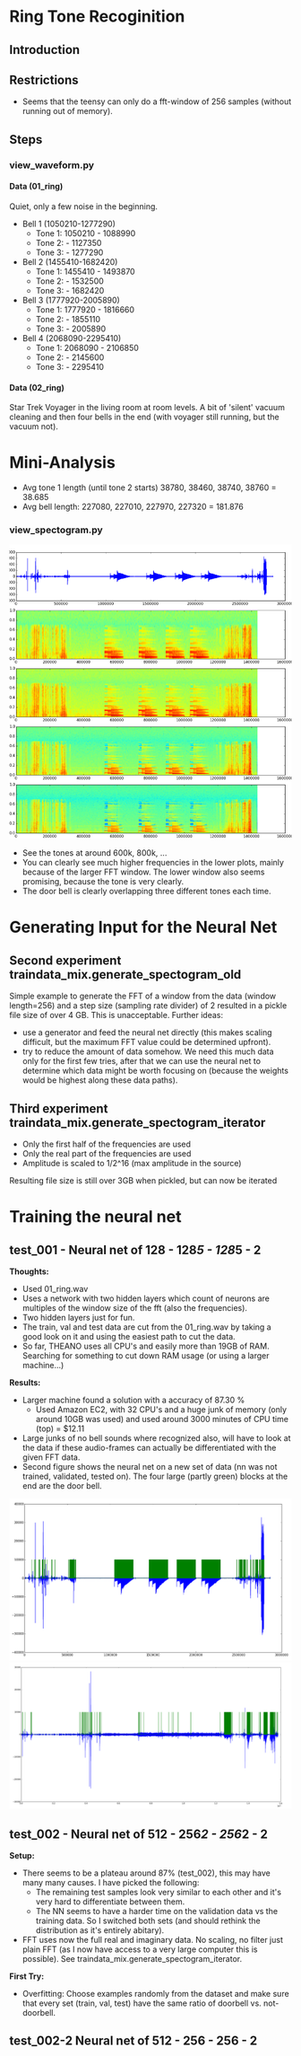 
# Ring Tone Recoginition

## Introduction

## Restrictions

* Seems that the teensy can only do a fft-window of 256 samples (without running out of memory).

## Steps

### view_waveform.py

#### Data (01_ring)

Quiet, only a few noise in the beginning.

* Bell 1 (1050210-1277290)
    * Tone 1: 1050210 - 1088990
    * Tone 2:  - 1127350
    * Tone 3:  - 1277290
* Bell 2 (1455410-1682420)
    * Tone 1: 1455410 - 1493870
    * Tone 2:  - 1532500
    * Tone 3:  - 1682420
* Bell 3 (1777920-2005890)
    * Tone 1: 1777920 - 1816660
    * Tone 2:  - 1855110
    * Tone 3:  - 2005890
* Bell 4 (2068090-2295410)
    * Tone 1: 2068090 - 2106850
    * Tone 2:  - 2145600
    * Tone 3:  - 2295410

#### Data (02_ring)

Star Trek Voyager in the living room at room levels. A bit of 'silent' vacuum cleaning and then four bells in the end (with voyager still running, but the vacuum not).


# Mini-Analysis

* Avg tone 1 length (until tone 2 starts) 38780, 38460, 38740, 38760 = 38.685 
* Avg bell length: 227080, 227010, 227970, 227320 = 181.876 


### view_spectogram.py

![Spectogram FFT=128, 256, 512, 1024](00_figure.png)

* See the tones at around 600k, 800k, ...
* You can clearly see much higher frequencies in the lower plots, mainly because of the larger FFT window. The lower window also seems promising, because the tone is very clearly.
* The door bell is clearly overlapping three different tones each time. 


# Generating Input for the Neural Net

## Second experiment traindata_mix.generate_spectogram_old

Simple example to generate the FFT of a window from the data (window length=256) and a step size (sampling rate divider) of 2 resulted in a pickle file size of over 4 GB. This is unacceptable. 
Further ideas: 
* use a generator and feed the neural net directly (this makes scaling difficult, but the maximum FFT value could be determined upfront).
* try to reduce the amount of data somehow. We need this much data only for the first few tries, after that we can use the neural net to determine which data might be worth focusing on (because the weights would be highest along these data paths).

## Third experiment traindata_mix.generate_spectogram_iterator

* Only the first half of the frequencies are used
* Only the real part of the frequencies are used
* Amplitude is scaled to 1/2^16 (max amplitude in the source)

Resulting file size is still over 3GB when pickled, but can now be iterated

# Training the neural net

## test_001 - Neural net of 128 - 128*5 - 128*5 - 2

__Thoughts:__
* Used 01_ring.wav
* Uses a network with two hidden layers which count of neurons are multiples of the window size of the fft (also the frequencies).
* Two hidden layers just for fun.
* The train, val and test data are cut from the 01_ring.wav by taking a good look on it and using the easiest path to cut the data.
* So far, THEANO uses all CPU's and easily more than 19GB of RAM. Searching for something to cut down RAM usage (or using a larger machine...)

__Results:__
* Larger machine found a solution with a accuracy of 87.30 %
    * Used Amazon EC2, with 32 CPU's and a huge junk of memory (only around 10GB was used) and used around 3000 minutes of CPU time (top) = $12.11
* Large junks of no bell sounds where recognized also, will have to look at the data if these audio-frames can actually be differentiated with the given FFT data.
* Second figure shows the neural net on a new set of data (nn was not trained, validated, tested on). The four large (partly green) blocks at the end are the door bell.

![Results using the resulting NN. Green shows the output of the NN when it's considering the audio signal the bell it was trained on.](01_figure.png)
![New data set with four door bell sounds at the end. There was a vacuum cleaner and Star Trek Voyager as background or upfront.](02_figure.png)

## test_002 - Neural net of 512 - 256*2 - 256*2 - 2

__Setup:__

* There seems to be a plateau around 87% (test_002), this may have many many causes. I have picked the following: 
    * The remaining test samples look very similar to each other and it's very hard to differentiate between them.
    * The NN seems to have a harder time on the validation data vs the training data. So I switched both sets (and should rethink the distribution as it's entirely abitary).
* FFT uses now the full real and imaginary data. No scaling, no filter just plain FFT (as I now have access to a very large computer this is possible). See traindata_mix.generate_spectogram_iterator.

__First Try:__

* Overfitting: Choose examples randomly from the dataset and make sure that every set (train, val, test) have the same ratio of doorbell vs. not-doorbell.


## test_002-2 Neural net of 512 - 256 - 256 - 2


